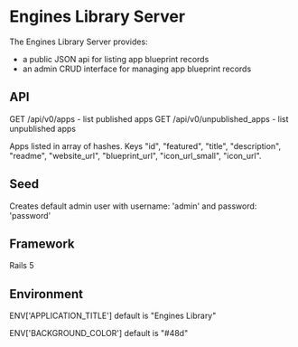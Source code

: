 Engines Library Server
======================

The Engines Library Server provides:
- a public JSON api for listing app blueprint records
- an admin CRUD interface for managing app blueprint records

API
---

GET /api/v0/apps - list published apps
GET /api/v0/unpublished_apps - list unpublished apps

Apps listed in array of hashes.
Keys "id", "featured", "title", "description", "readme", "website_url", "blueprint_url", "icon_url_small", "icon_url".

Seed
----

Creates default admin user with username: 'admin' and password: 'password'

Framework
---------

Rails 5

Environment
-----------

ENV['APPLICATION_TITLE']
default is "Engines Library"

ENV['BACKGROUND_COLOR']
default is "#48d"
